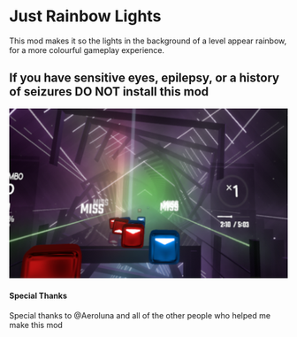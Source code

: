 # Just Rainbow Lights

This mod makes it so the lights in the background of a level appear rainbow, for a more colourful gameplay experience.

## If you have sensitive eyes, epilepsy, or a history of seizures **DO NOT** install this mod

![Preview](JustRainbowLights/Resources/RainbowLighting.PNG "Preview")

#### Special Thanks

Special thanks to @Aeroluna and all of the other people who helped me make this mod
